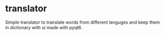 # translator
Simple translator to translate words from different languges and keep them in dictionary with ui made with pyqt6.
